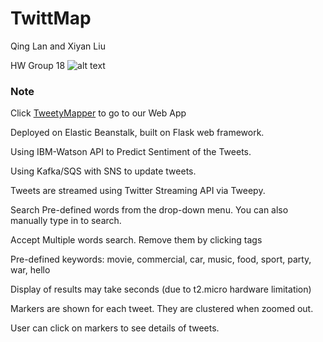 # TwittMap
Qing Lan and Xiyan Liu

HW Group 18
![alt text]()
### Note
Click [TweetyMapper](http://lanking.me/TweetyMapper) to go to our Web App

Deployed on Elastic Beanstalk, built on Flask web framework. 

Using IBM-Watson API to Predict Sentiment of the Tweets.

Using Kafka/SQS with SNS to update tweets.

Tweets are streamed using Twitter Streaming API via Tweepy.

Search Pre-defined words from the drop-down menu. You can also manually type in to search.

Accept Multiple words search. Remove them by clicking tags

Pre-defined keywords: movie, commercial, car, music, food, sport, party, war, hello

Display of results may take seconds (due to t2.micro hardware limitation)

Markers are shown for each tweet. They are clustered when zoomed out.

User can click on markers to see details of tweets.
